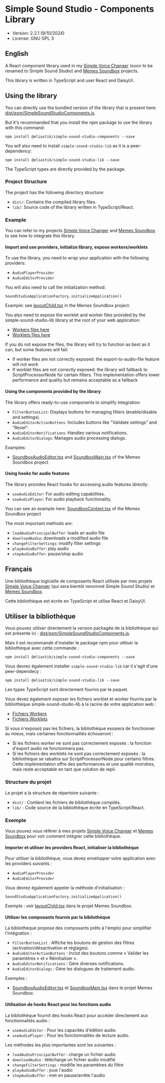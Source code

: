﻿# Simple Sound Studio - Components Library

* Version: 2.2.1 (9/10/2024)
* License: GNU GPL 3

## English

A React component library used in my [Simple Voice Changer](https://github.com/Eliastik/simple-voice-changer) (soon to be renamed to Simple Sound Studio) and [Memes Soundbox](https://github.com/Eliastik/memes-soundbox) projects.

This library is written in TypeScript and user React and DaisyUI.

## Using the library

You can directly use the bundled version of the library that is present here: [dist/esm/SimpleSoundStudioComponents.js](dist/esm/SimpleSoundStudioComponents.js).

But it's recommanded that you install the npm package to use the library with this command:

`npm install @eliastik/simple-sound-studio-components --save`

You will also need to install `simple-sound-studio-lib` as it is a peer-dependency:

`npm install @eliastik/simple-sound-studio-lib --save`

The TypeScript types are directly provided by the package.

### Project Structure

The project has the following directory structure:

- `dist/`: Contains the compiled library files.
- `lib/`: Source code of the library written in TypeScript/React.

### Example

You can refer to my projects [Simple Voice Changer](https://github.com/Eliastik/simple-voice-changer) and [Memes Soundbox](https://github.com/Eliastik/memes-soundbox) to see how to integrate this library.

#### Import and use providers, initialize library, expose workers/worklets

To use the library, you need to wrap your application with the following providers:

- `AudioPlayerProvider`
- `AudioEditorProvider`

You will also need to call the initialization method:

`SoundStudioApplicationFactory.initializeApplication()`

Example: see [layoutChild.tsx](https://github.com/Eliastik/memes-soundbox/blob/master/src/app/layoutChild.tsx) in the Memes Soundbox project.

You also need to expose the worklet and worker files provided by the simple-sound-studio-lib library at the root of your web application:

- [Workers files here](https://github.com/Eliastik/simple-sound-studio-lib/tree/master/dist/workers)
- [Worklets files here](https://github.com/Eliastik/simple-sound-studio-lib/tree/master/dist/worklets)

If you do not expose the files, the library will try to function as best as it can, but some features will fail:

- If worker files are not correctly exposed: the export-to-audio-file feature will not work
- If worklet files are not correctly exposed: the library will fallback to ScriptProcessorNode for certain filters. This implementation offers lower performance and quality but remains acceptable as a fallback

#### Using the components provided by the library

The library offers ready-to-use components to simplify integration:

- `FilterButtonList`: Displays buttons for managing filters (enable/disable and settings).
- `AudioEditorActionButtons`: Includes buttons like "Validate settings" and "Reset".
- `AudioEditorNotifications`: Handles various notifications.
- `AudioEditorDialogs`: Manages audio processing dialogs.

Examples:

- [SoundboxAudioEditor.tsx](https://github.com/Eliastik/memes-soundbox/blob/master/src/app/components/soundbox/SoundboxAudioEditor.tsx) and [SoundboxMain.tsx](https://github.com/Eliastik/memes-soundbox/blob/master/src/app/components/soundbox/SoundboxMain.tsx) of the Memes Soundbox project

#### Using hooks for audio features

The library provides React hooks for accessing audio features directly:

- `useAudioEditor`: For audio editing capabilities.
- `useAudioPlayer`: For audio playback functionality.

You can see an example here: [SoundboxContext.tsx](https://github.com/Eliastik/memes-soundbox/blob/master/src/app/context/SoundboxContext.tsx) of the Memes Soundbox project

The most important methods are:

- `loadAudioPrincipalBuffer`: loads an audio file
- `downloadAudio`: downloads a modified audio file
- `changeFilterSettings`: modify filter settings
- `playAudioBuffer`: play audio
- `stopAudioBuffer`: pause/stop audio

## Français

Une bibliothèque logicielle de composants React utilisée par mes projets [Simple Voice Changer](https://github.com/Eliastik/simple-voice-changer) (qui sera bientôt renommé Simple Sound Studio) et [Memes Soundbox](https://github.com/Eliastik/memes-soundbox).

Cette bibliothèque est écrite en TypeScript et utilise React et DaisyUI.

## Utiliser la bibliothèque

Vous pouvez utiliser directement la version packagée de la bibliothèque qui est présente ici : [dist/esm/SimpleSoundStudioComponents.js](dist/esm/SimpleSoundStudioComponents.js).

Mais il est recommandé d'installer le package npm pour utiliser la bibliothèque avec cette commande :

`npm install @eliastik/simple-sound-studio-components --save`

Vous devrez également installer `simple-sound-studio-lib` car il s'agit d'une peer-dependecy :

`npm install @eliastik/simple-sound-studio-lib --save`

Les types TypeScript sont directement fournis par le paquet.

Vous devez également exposer les fichiers worklet et worker fournis par la bibliothèque simple-sound-studio-lib à la racine de votre application web :

- [Fichiers Workers](https://github.com/Eliastik/simple-sound-studio-lib/tree/master/dist/workers)
- [Fichiers Worklets](https://github.com/Eliastik/simple-sound-studio-lib/tree/master/dist/worklets)

Si vous n'exposez pas les fichiers, la bibliothèque essaiera de fonctionner au mieux, mais certaines fonctionnalités échoueront :

- Si les fichiers worker ne sont pas correctement exposés : la fonction d'export audio ne fonctionnera pas.
- Si les fichiers des worklets ne sont pas correctement exposés : la bibliothèque se rabattra sur ScriptProcessorNode pour certains filtres. Cette implémentation offre des performances et une qualité moindres, mais reste acceptable en tant que solution de repli.

### Structure du projet

Le projet a la structure de répertoire suivante :

- `dist/` : Contient les fichiers de bibliothèque compilés.
- `lib/` : Code source de la bibliothèque écrite en TypeScript/React.

### Exemple

Vous pouvez vous référer à mes projets [Simple Voice Changer](https://github.com/Eliastik/simple-voice-changer) et [Memes Soundbox](https://github.com/Eliastik/memes-soundbox) pour voir comment intégrer cette bibliothèque.

#### Importer et utiliser les providers React, initialiser la bibliothèque

Pour utiliser la bibliothèque, vous devez envelopper votre application avec les providers suivants :

- `AudioPlayerProvider`
- `AudioEditorProvider`

Vous devrez également appeler la méthode d'initialisation :

`SoundStudioApplicationFactory.initializeApplication()`

Exemple : voir [layoutChild.tsx](https://github.com/Eliastik/memes-soundbox/blob/master/src/app/layoutChild.tsx) dans le projet Memes Soundbox.

#### Utiliser les composants fournis par la bibliothèque

La bibliothèque propose des composants prêts à l'emploi pour simplifier l'intégration :

- `FilterButtonList` : Affiche les boutons de gestion des filtres (activation/désactivation et réglages).
- `AudioEditorActionButtons` : Inclut des boutons comme « Valider les paramètres » et « Réinitialiser ».
- `AudioEditorNotifications` : Gère diverses notifications.
- `AudioEditorDialogs` : Gère les dialogues de traitement audio.

Exemples :

- [SoundboxAudioEditor.tsx](https://github.com/Eliastik/memes-soundbox/blob/master/src/app/components/soundbox/SoundboxAudioEditor.tsx) et [SoundboxMain.tsx](https://github.com/Eliastik/memes-soundbox/blob/master/src/app/components/soundbox/SoundboxMain.tsx) dans le projet Memes Soundbox.

#### Utilisation de hooks React pour les fonctions audio

La bibliothèque fournit des hooks React pour accéder directement aux fonctionnalités audio :

- `useAudioEditor` : Pour les capacités d'édition audio.
- `useAudioPlayer` : Pour les fonctionnalités de lecture audio.

Les méthodes les plus importantes sont les suivantes :

- `loadAudioPrincipalBuffer` : charge un fichier audio
- `downloadAudio` : télécharge un fichier audio modifié
- `changeFilterSettings` : modifie les paramètres du filtre
- `playAudioBuffer` : joue l'audio
- `stopAudioBuffer` : met en pause/arrête l'audio

